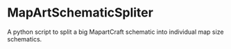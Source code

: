 # MapArtSchematicSpliter
A python script to split a big MapartCraft schematic into individual map size schematics.
